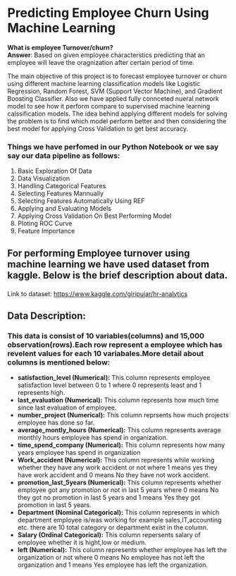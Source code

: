 # Predicting Employee Churn Using Machine Learning

**What is employee Turnover/churn?** </br>
**Answer**: Based on given employee characterstics predicting that an employee will leave the oragnization after certain period of time.


<p>The main objective of this project is to forecast employee turnover or churn using different machine learning classification models like Logistic Regression, Random Forest, SVM (Support Vector Machine), and Gradient Boosting Classifier. Also we have applied fully connceted nueral network model to see how it perform compare to supervised machine learning calssification models. The idea behind applying different models for solving the problem is to find which model perform better and then considering the best model for applying Cross Validation to get best accuracy.</p> 



### Things we have perfomed in our Python Notebook or we say say our data pipeline as follows:

1. Basic Exploration Of Data
2. Data Visualization
3. Handling Categorical Features
4. Selecting Features Mannually
5. Selecting Features Automatically Using REF
6. Applying and Evaluating Models
7. Applying Cross Validation On Best Performing Model
8. Ploting ROC Curve
9. Feature Importance

## <p>For performing Employee turnover using machine learning we have used dataset from kaggle. Below is the brief description about data.</p>

Link to dataset: https://www.kaggle.com/giripujar/hr-analytics

## Data Description:

### This data is consist of 10 variables(columns) and 15,000 observation(rows).Each row represent a employee which has revelent values for each 10 variabales.More detail about columns is mentioned below:

* <b>satisfaction_level (Numerical):</b> This column represents employee satisfaction level between 0 to 1 where 0 represents least and 1 represents high.
* <b>last_evaluation (Numerical):</b> This column represents how much time since last evaluation of employee.</br>
* <b>number_project (Numerical):</b> This column reprsents how much projects employee has done so far.</br>
* <b>average_montly_hours (Numerical):</b> This column represents average monthly hours employee has spend in organization.</br>
* <b>time_spend_company (Numerical):</b> This column represents how many years employee has spend in organization</br>
* <b>Work_accident (Numerical):</b></b> This column represents while working whether they have any work accident or not where 1 means yes they have work accident and 0 means No they have not work accident.</br>
* <b>promotion_last_5years (Numerical):</b> This column represents whether employee got any promotion or not in last 5 years where 0 means No they got no promotion in last 5 years and 1 means Yes they got promotion in last 5 years.</br>
* <b>Department (Nominal Categorical):</b> This column represents in which department employee is/was working for example sales,IT,accounting etc. there are 10 total category or department exist in the column.</br>
* <b>Salary (Ordinal Categorical):</b> This column repersents salary of employee whether it is hight,low or medium.</br>
* <b>left (Numerical):</b> This column represents whether employee has left the organization or not where 0 means No employee has not left the organization and 1 means Yes employee has left the organization.</br>
